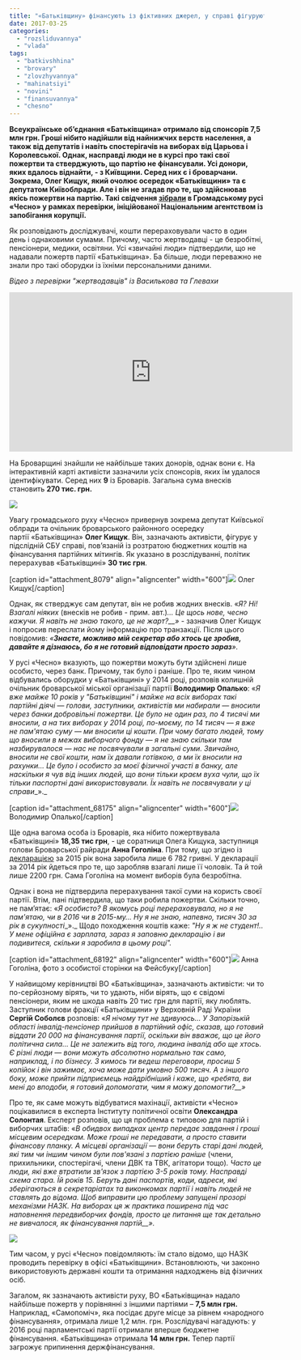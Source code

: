 ```yaml
---
title: "«Батьківщину» фінансують із фіктивних джерел, у справі фігурують броварчани, - рух \"ЧЕСНО\""
date: 2017-03-25
categories: 
  - "rozsliduvannya"
  - "vlada"
tags: 
  - "batkivshhina"
  - "brovary"
  - "zlovzhyvannya"
  - "mahinatsiyi"
  - "novini"
  - "finansuvannya"
  - "chesno"
---
```


**Всеукраїнське об’єднання «Батьківщина» отримало від спонсорів 7,5 млн грн. Гроші нібито надійшли від найнижчих верств населення, а також від депутатів і навіть спостерігачів на виборах від Царьова і Королевської. Однак, насправді люди не в курсі про такі свої пожертви та стверджують, що партію не фінансували. Усі донори, яких вдалось віднайти, - з Київщини. Серед них є і броварчани. Зокрема, Олег Кищук, який очолює осередок «Батьківщини» та є депутатом Київоблради. Але і він не згадав про те, що здійснював якісь пожертви на партію. Такі свідчення [зібрали](http://www.pravda.com.ua/cdn/graphics/2017/03/batkivshhyna_hto_hovajetsja_za_sponsoramy_zi_stolychnyh_okolyc/) в Громадському русі «Чесно» у рамках перевірки, ініційованої Національним агентством із запобігання корупції.**

Як розповідають досліджувачі, кошти перераховували часто в один день і однаковими сумами. Причому, часто жертводавці - це безробітні, пенсіонери, медики, освітяни. Усі «звичайні люди» підтвердили, що не надавали пожертв партії «Батьківщина». Ба більше, люди переважно не знали про такі оборудки із їхніми персональними даними.

_Відео з перевірки "жертводавців" із Василькова та Глевахи_

<iframe src="https://www.youtube.com/embed/I4GKP1yg8nA" width="560" height="315" frameborder="0" allowfullscreen="allowfullscreen"></iframe>

На Броварщині знайшли не найбільше таких донорів, однак вони є. На інтерактивній карті активісти зазначили усіх спонсорів, яких їм удалося ідентифікувати. Серед них **9** із Броварів. Загальна сума внесків становить **270 тис. грн.**

[![](https://mpz.brovary.org/wp-content/uploads/2017/03/Screenshot_29.png)](https://mpz.brovary.org/wp-content/uploads/2017/03/Screenshot_29.png)

Увагу громадського руху «Чесно» привернув зокрема депутат Київської облради та очільник броварського районного осередку партії «Батьківщина» **Олег Кищук**. Він, зазначають активісти, фігурує у підслідній СБУ справі, пов’язаній із розтратою бюджетних коштів на фінансування партійних мітингів. Як указано в розслідуванні, політик перерахував «Батьківщині» **30 тис грн**.

\[caption id="attachment\_8079" align="aligncenter" width="600"\][![](https://mpz.brovary.org/wp-content/uploads/2012/09/Kishhuk.jpg)](https://mpz.brovary.org/wp-content/uploads/2012/09/Kishhuk.jpg) Олег Кищук\[/caption\]

Однак, як стверджує сам депутат, він не робив жодних внесків. «_Я? Ні! Взагалі ніяких_ (внесків не робив - прим. авт.)_… Це щось нове, чесно кажучи. Я навіть не знаю такого, це не жарт?__»_ \- зазначив Олег Кищук і попросив переслати йому інформацію про транзакції. Після цього повідомив: _«__Знаєте, можливо мій секретар або хтось це зробив, давайте я дізнаюсь, бо я не готовий відповідати просто зараз__»._

У русі «Чесно» вказують, що пожертви можуть бути здійснені лише особисто, через банк. Причому, так було і раніше. Про те, яким чином відбувались оборудки у «Батьківщині» у 2014 році, розповів колишній очільник броварської міської організації партії **Володимир Опалько**: «_Я вже майже 10 років у "Батьківщині" і майже на всіх виборах такі партійні діячі — голови, заступники, активістів ми набирали — вносили через банки добровільні пожертви. Це було не один раз, по 4 тисячі ми вносили, а на тих виборах у 2014 році, по-моєму, по 14 тисяч — я вже не пам'ятаю суму — ми вносили ці кошти. При чому багато людей, тому що вносили в межах виборчого фонду — я не знаю скільки там назбирувалося — нас не посвячували в загальні суми. Звичайно, вносили не свої кошти, нам їх давали готівкою, а ми їх вносили на рахунки… Це було і особисто за моєї фізичної участі в банку, але наскільки я чув від інших людей, що вони тільки краєм вуха чули, що їх тільки паспортні дані використовували. Їх навіть не посвячували у ці справи__»._

\[caption id="attachment\_68175" align="aligncenter" width="600"\][![](https://mpz.brovary.org/wp-content/uploads/2017/03/Volodymyr-Opalko-1.jpg)](https://mpz.brovary.org/wp-content/uploads/2017/03/Volodymyr-Opalko-1.jpg) Володимир Опалько\[/caption\]

Ще одна вагома особа із Броварів, яка нібито пожертвувала «Батьківщині» **18,35 тис грн**, - це соратниця Олега Кищука, заступниця голови Броварської райради **Анна Гоголіна**. При тому, що згідно із [декларацією](https://public.nazk.gov.ua/declaration/9b168bf8-c58d-4d4a-8683-cdec3da7d20e) за 2015 рік вона заробила лише 6 782 гривні. У декларації за 2014 рік йдеться про те, що заробляв взагалі лише її чоловік. Та й той лише 2200 грн. Сама Гоголіна на момент виборів була безробітна.

Однак і вона не підтвердила перерахування такої суми на користь своєї партії. Втім, пані підтвердила, що таки робила пожертви. Скільки точно, не пам’ятає: «_Я особисто? В якомусь році перераховувала, но я не пам'ятаю, чи в 2016 чи в 2015-му… Ну я не знаю, напевно, тисяч 30 за рік в сукупності__»._ Щодо походження коштів каже: _"Ну я ж не студент!.. У мене офіційна є зарплата, зараз я заповню декларацію і ви подивитеся, скільки я заробила в цьому році"._

\[caption id="attachment\_68192" align="aligncenter" width="600"\][![](https://mpz.brovary.org/wp-content/uploads/2017/03/anna-gogolina.jpg)](https://mpz.brovary.org/wp-content/uploads/2017/03/anna-gogolina.jpg) Анна Гоголіна, фото з особистої сторінки на Фейсбуку\[/caption\]

У найвищому керівництві ВО «Батьківщина», зазначають активісти: чи то по-серйозному вірять, чи то удають, ніби вірять, що є свідомі пенсіонери, яким не шкода навіть 20 тис грн для партії, яку люблять. Заступник голови фракції «Батьківщини» у Верховній Раді України **Сергій Соболєв** розповів: «_Я нічому тут не здивуюсь… У Запорізькій області інвалід-пенсіонер прийшов в партійний офіс, сказав, що готовий віддати 20 000 на фінансування партії, оскільки він вважає, що це його політична сила… Це не залежить від того, людина інвалід або ще хтось. Є різні люди — вони можуть абсолютно нормально так само, наприклад, і по бізнесу. З кимось ти ведеш переговори, просиш 5 копійок і він зажимає, хоча може дати умовно 500 тисяч. А з іншого боку, може прийти підприємець найдрібніший і каже, що «ребята, ви мені до вподоби, я готовий допомогати, чим я можу допомогти?__»_

Про те, як саме можуть відбуватися махінації, активісти «Чесно» поцікавилися в експерта Інституту політичної освіти **Олександра Солонтая**. Експерт розповів, що ця проблема є типовою для партій і виборчих штабів: «_В обидвох випадках центр передає завдання і гроші місцевим осередкам. Може гроші не передавати, а просто ставити фінансову планку. А місцеві організації — вони беруть старі дані людей, які тим чи іншим чином були пов'язані з партією раніше_ (члени, прихильники, спостерігачі, члени ДВК та ТВК, агітатори тощо)_. Часто це люди, які вже втратили зв'язок з партією 3-5 років тому. Насправді схема стара. Їй років 15. Беруть дані паспортів, коди, адреси, які зберігаються в секретаріатах та виконкомах партії і навіть людей не ставлять до відома. Щоб виправити цю проблему запущені прозорі механізми НАЗК. На виборах ця ж практика поширена під час наповнення передвиборчих фондів, просто це питання ще так детально не вивчалося, як фінансування партій__»._

[![](https://mpz.brovary.org/wp-content/uploads/2015/07/solontaj.jpg)](https://mpz.brovary.org/wp-content/uploads/2015/07/solontaj.jpg)

Тим часом, у русі «Чесно» повідомляють: їм стало відомо, що НАЗК проводить перевірку в офісі «Батьківщини». Встановлюють, чи законно використовують державні кошти та отримання надходжень від фізичних осіб.

Загалом, як зазначають активісти руху, ВО «Батьківщина» надало найбільше пожертв у порівнянні з іншими партіями – **7,5 млн грн.** Наприклад, «Самопоміч», яка посідає друге місце за рівнем «народного фінансування», отримала лише 1,2 млн. грн. Розслідувачі нагадують: у 2016 році парламентські партії отримали вперше бюджетне фінансування. «Батьківщина» отримала **14 млн грн.** Тепер партії загрожує припинення держфінансування.
